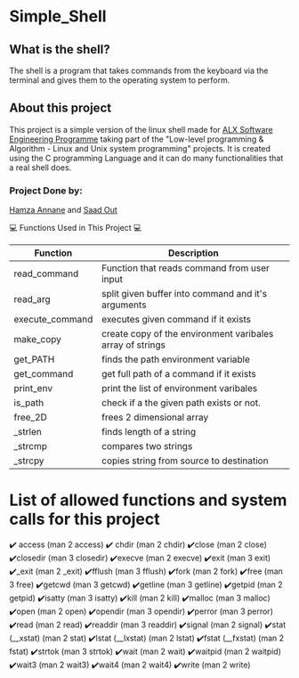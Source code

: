 # Simple_Shell 
## What is the shell?
The shell is a program that takes commands from the keyboard via the terminal and gives them to the operating system to perform.
## About this project
This project is a simple version of the linux shell made for [ALX Software Engineering Programme](https://www.alxafrica.com/software-engineering-2022) taking part of the "Low-level programming & Algorithm - Linux and Unix system programming" projects.
It is created using the C programming Language and it can do many functionalities that a real shell does.

### Project Done by:

[Hamza Annane](https://github.com/annanesec/) and [Saad Out](https://github.com/saad-out/)

:computer: Functions Used in This Project :computer:

| Function | Description |
| ----------- | ----------- |
| read_command|Function that reads command from user input|
| read_arg |split given buffer into command and it's arguments| 
| execute_command | executes given command if it exists | 
| make_copy |create copy of the environment varibales array of strings| 
| get_PATH | finds the path environment variable | 
| get_command |get full path of a command if it exists| 
| print_env | print the list of environment varibales | 
| is_path | check if a the given path exists or not. | 
| free_2D | frees 2 dimensional array | 
| _strlen | finds length of a string| 
| _strcmp | compares two strings | 
| _strcpy |copies string from source to destination |

# List of allowed functions and system calls for this project
:heavy_check_mark: access (man 2 access)
    :heavy_check_mark: chdir (man 2 chdir)
    :heavy_check_mark:close (man 2 close)
    :heavy_check_mark:closedir (man 3 closedir)
    :heavy_check_mark:execve (man 2 execve)
    :heavy_check_mark:exit (man 3 exit)
    :heavy_check_mark:_exit (man 2 _exit)
    :heavy_check_mark:fflush (man 3 fflush)
    :heavy_check_mark:fork (man 2 fork)
    :heavy_check_mark:free (man 3 free)
    :heavy_check_mark:getcwd (man 3 getcwd)
    :heavy_check_mark:getline (man 3 getline)
    :heavy_check_mark:getpid (man 2 getpid)
    :heavy_check_mark:isatty (man 3 isatty)
    :heavy_check_mark:kill (man 2 kill)
    :heavy_check_mark:malloc (man 3 malloc)
    :heavy_check_mark:open (man 2 open)
    :heavy_check_mark:opendir (man 3 opendir)
    :heavy_check_mark:perror (man 3 perror)
    :heavy_check_mark:read (man 2 read)
    :heavy_check_mark:readdir (man 3 readdir)
    :heavy_check_mark:signal (man 2 signal)
    :heavy_check_mark:stat (__xstat) (man 2 stat)
    :heavy_check_mark:lstat (__lxstat) (man 2 lstat)
    :heavy_check_mark:fstat (__fxstat) (man 2 fstat)
    :heavy_check_mark:strtok (man 3 strtok)
    :heavy_check_mark:wait (man 2 wait)
    :heavy_check_mark:waitpid (man 2 waitpid)
    :heavy_check_mark:wait3 (man 2 wait3)
    :heavy_check_mark:wait4 (man 2 wait4)
    :heavy_check_mark:write (man 2 write)




